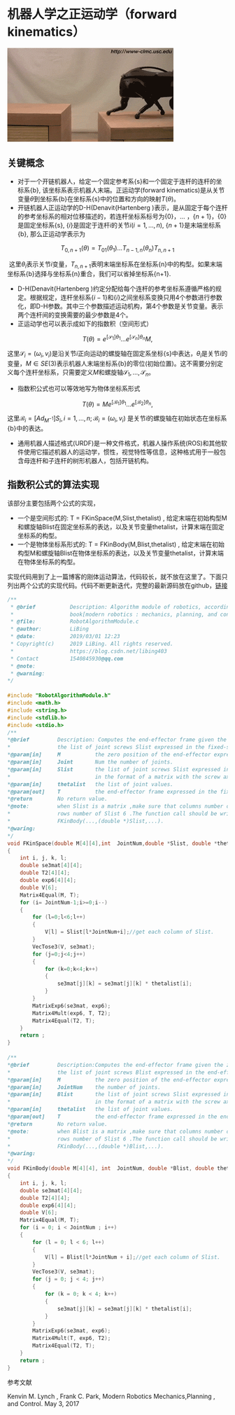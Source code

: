 # 机器人学之正运动学（forward kinematics）

![机器人正运动学](image\机器人正运动学.gif)

## 关键概念

- 对于一个开链机器人，给定一个固定参考系{s}和一个固定于连杆的连杆的坐标系{b}, 该坐标系表示机器人末端。正运动学(forward kinematics)是从关节变量$\theta$到坐标系{b}在坐标系{s}中的位置和方向的映射$T(\theta)$。
- 开链机器人正运动学的D-H(Denavit{Hartenberg )表示，是从固定于每个连杆的参考坐标系的相对位移描述的，若连杆坐标系标号为{0}，$\dots$ ，{$n+1$}，{0}是固定坐标系{s}, {$i$}是固定于连杆$i$的关节$i(i=1,\dots,n)$, {$n+1$}是末端坐标系{b}, 那么正运动学表示为

$$
T_{0,n+1}(\theta)=T_{01}(\theta_1)\ldots T_{n-1,n}(\theta_n)T_{n,n+1}
$$

​      这里$\theta_i$表示关节$i$变量，$T_{n,n+1}$表明末端坐标系在坐标系{n}中的构型。如果末端坐标系{b}选择与坐标系{n}重合，我们可以省掉坐标系{n+1}.

- D-H(Denavit{Hartenberg )约定分配给每个连杆的参考坐标系遵循严格的规定。根据规定，连杆坐标系{$i-1$}和{$i$}之间坐标系变换只用4个参数进行参数化，即D-H参数。其中三个参数描述运动机构，第4个参数是关节变量。表示两个连杆间的变换需要的最少参数是4个。
- 正运动学也可以表示成如下的指数积（空间形式）

$$
T(\theta)=e^{[\mathcal S_1]\theta_1  }\ldots e^{[\mathcal S_n]\theta_n}M,
$$

这里$\mathcal S_i=(\omega_i,v_i)$是沿关节$i$正向运动的螺旋轴在固定系坐标{s}中表达，$\theta_i$是关节$i$的变量，$M\in SE(3)$表示机器人末端坐标系{b}的零位(初始位置)。这不需要分别定义每个连杆坐标系，只需要定义$M$和螺旋轴$\mathcal S_1,\dots, \mathcal S_n$。

- 指数积公式也可以等效地写为物体坐标系形式

$$
T(\theta)=Me^{[\mathcal B_1] \theta_1}\ldots e^{[\mathcal B_2]\theta_n},
$$

这里$\mathcal B_i=[Ad_{M^{-1}}]S_i, i=1, \dots, n; \mathcal B_i=(\omega_i,v_i)$ 是关节$i$的螺旋轴在初始状态在坐标系{b}中的表达。

- 通用机器人描述格式(URDF)是一种文件格式，机器人操作系统(ROS)和其他软件使用它描述机器人的运动学，惯性，视觉特性等信息，这种格式用于一般包含母连杆和子连杆的树形机器人，包括开链机构。

## 指数积公式的算法实现

该部分主要包括两个公式的实现，

- 一个是空间形式的: T = FKinSpace(M,Slist,thetalist) , 给定末端在初始构型M和螺旋轴Blist在固定坐标系的表达，以及关节变量thetalist，计算末端在固定坐标系的构型。
- 一个是物体坐标系形式的: T = FKinBody(M,Blist,thetalist) , 给定末端在初始构型M和螺旋轴Blist在物体坐标系的表达，以及关节变量thetalist，计算末端在物体坐标系的构型。

实现代码用到了上一篇博客的刚体运动算法，代码较长，就不放在这里了。下面只列出两个公式的实现代码。代码不断更新迭代，完整的最新源码放在github，[链接](https://github.com/libing403/LearningNotes/tree/master/Robotics/Modern%20Robotics%20Mechanics%20planning%20control)

```c
/**
 * @brief			Description: Algorithm module of robotics, according to the
 *					book[modern robotics : mechanics, planning, and control].
 * @file:			RobotAlgorithmModule.c
 * @author:			LiBing
 * @date:			2019/03/01 12:23
 * Copyright(c) 	2019 LiBing. All rights reserved. 
 *					https://blog.csdn.net/libing403       
 * Contact 			1540845930@qq.com
 * @note:     
 * @warning: 		
*/

#include "RobotAlgorithmModule.h"
#include <math.h>
#include <string.h>
#include <stdlib.h>
#include <stdio.h>
/**
*@brief			Description: Computes the end-effector frame given the zero position of the end-effector M,
*				the list of joint screws Slist expressed in the fixed-space frame, and the list of joint values thetalist.
*@param[in]		M			the zero position of the end-effector expressed in the fixed-space frame.
*@param[in]		Joint		Num	the number of joints.
*@param[in]		Slist		the list of joint screws Slist expressed in the fixed-space frame.
*							in the format of a matrix with the screw axes as the column.
*@param[in]		thetalist   the list of joint values.
*@param[out]	T			the end-effector frame expressed in the fixed-space frame.
*@return		No return value.
*@note:			when Slist is a matrix ,make sure that columns number of Slist is equal to JointNum,
*				rows number of Slist 6 .The function call should be written as
*				FKinBody(...,(double *)Slist,...).
*@waring:
*/
void FKinSpace(double M[4][4],int  JointNum,double *Slist, double *thetalist,double T[4][4])
{
	int i, j, k, l;
	double se3mat[4][4];
	double T2[4][4];
	double exp6[4][4];
	double V[6];
	Matrix4Equal(M, T);
	for (i= JointNum-1;i>=0;i--)
	{
		for (l=0;l<6;l++)
		{
			V[l] = Slist[l*JointNum+i];//get each column of Slist.
		}
		VecTose3(V, se3mat);
		for (j=0;j<4;j++)
		{
			for (k=0;k<4;k++)
			{
				se3mat[j][k] = se3mat[j][k] * thetalist[i];
			}
		}
		MatrixExp6(se3mat, exp6);
		Matrix4Mult(exp6, T, T2);
		Matrix4Equal(T2, T);
	}
	return ;
}

/**
*@brief			Description:Computes the end-effector frame given the zero position of the end-effector M,
*				the list of joint screws Blist expressed in the end-effector frame, and the list of joint values thetalist.
*@param[in]		M			the zero position of the end-effector expressed in the end-effector frame.
*@param[in]		JointNum	the number of joints.
*@param[in]		Blist		the list of joint screws Slist expressed in the end-effector frame.
*							in the format of a matrix with the screw axes as the column.
*@param[in]		thetalist   the list of joint values.
*@param[out]	T			the end-effector frame expressed in the end-effector frame.
*@return		No return value.
*@note:			when Blist is a matrix ,make sure that columns number of Slist is equal to JointNum,
*				rows number of Slist 6 .The function call should be written as
*				FKinBody(...,(double *)Blist,...).
*@waring:
*/
void FKinBody(double M[4][4], int  JointNum, double *Blist, double thetalist[], double T[4][4])
{
	int i, j, k, l;
	double se3mat[4][4];
	double T2[4][4];
	double exp6[4][4];
	double V[6];
	Matrix4Equal(M, T);
	for (i = 0; i < JointNum ; i++)
	{
		for (l = 0; l < 6; l++)
		{
			V[l] = Blist[l*JointNum + i];//get each column of Slist.
		}
		VecTose3(V, se3mat);
		for (j = 0; j < 4; j++)
		{
			for (k = 0; k < 4; k++)
			{
				se3mat[j][k] = se3mat[j][k] * thetalist[i];
			}
		}
		MatrixExp6(se3mat, exp6);
		Matrix4Mult(T, exp6, T2);
		Matrix4Equal(T2, T);
	}
	return ;
}
```









参考文献

Kenvin M. Lynch , Frank C. Park, Modern Robotics Mechanics,Planning , and Control. May 3, 2017

